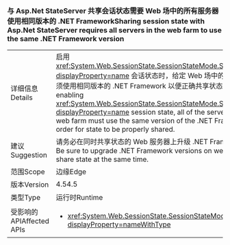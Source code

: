 ### <a name="sharing-session-state-with-aspnet-stateserver-requires-all-servers-in-the-web-farm-to-use-the-same-net-framework-version"></a><span data-ttu-id="6017a-101">与 Asp.Net StateServer 共享会话状态需要 Web 场中的所有服务器使用相同版本的 .NET Framework</span><span class="sxs-lookup"><span data-stu-id="6017a-101">Sharing session state with Asp.Net StateServer requires all servers in the web farm to use the same .NET Framework version</span></span>

|   |   |
|---|---|
|<span data-ttu-id="6017a-102">详细信息</span><span class="sxs-lookup"><span data-stu-id="6017a-102">Details</span></span>|<span data-ttu-id="6017a-103">启用 <xref:System.Web.SessionState.SessionStateMode.StateServer?displayProperty=name> 会话状态时，给定 Web 场中的所有服务器必须使用相同版本的 .NET Framework 以便正确共享状态。</span><span class="sxs-lookup"><span data-stu-id="6017a-103">When enabling <xref:System.Web.SessionState.SessionStateMode.StateServer?displayProperty=name> session state, all of the servers in the given web farm must use the same version of the .NET Framework in order for state to be properly shared.</span></span>|
|<span data-ttu-id="6017a-104">建议</span><span class="sxs-lookup"><span data-stu-id="6017a-104">Suggestion</span></span>|<span data-ttu-id="6017a-105">请务必在同时共享状态的 Web 服务器上升级 .NET Framework 版本。</span><span class="sxs-lookup"><span data-stu-id="6017a-105">Be sure to upgrade .NET Framework versions on web servers that share state at the same time.</span></span>|
|<span data-ttu-id="6017a-106">范围</span><span class="sxs-lookup"><span data-stu-id="6017a-106">Scope</span></span>|<span data-ttu-id="6017a-107">边缘</span><span class="sxs-lookup"><span data-stu-id="6017a-107">Edge</span></span>|
|<span data-ttu-id="6017a-108">版本</span><span class="sxs-lookup"><span data-stu-id="6017a-108">Version</span></span>|<span data-ttu-id="6017a-109">4.5</span><span class="sxs-lookup"><span data-stu-id="6017a-109">4.5</span></span>|
|<span data-ttu-id="6017a-110">类型</span><span class="sxs-lookup"><span data-stu-id="6017a-110">Type</span></span>|<span data-ttu-id="6017a-111">运行时</span><span class="sxs-lookup"><span data-stu-id="6017a-111">Runtime</span></span>|
|<span data-ttu-id="6017a-112">受影响的 API</span><span class="sxs-lookup"><span data-stu-id="6017a-112">Affected APIs</span></span>|<ul><li><xref:System.Web.SessionState.SessionStateMode.StateServer?displayProperty=nameWithType></li></ul>|

